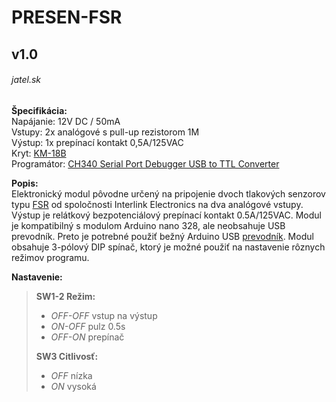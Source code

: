 # PRESEN-FSR
## v1.0
###### jatel.sk

**Špecifikácia:**  
Napájanie: 12V DC / 50mA  
Vstupy: 2x analógové s pull-up rezistorom 1M  
Výstup: 1x prepínací kontakt 0,5A/125VAC  
Kryt: [KM-18B](https://www.tme.eu/sk/details/km-18b/skatulky-pre-poplasne-zariad-a-senzory/maszczyk/km-18b-bk/)  
Programátor: [CH340 Serial Port Debugger USB to TTL Converter](https://www.aliexpress.com/item/32645188490.html?spm=a2g0o.productlist.0.0.66445f43KrMtc2&algo_pvid=d437ea6a-45e1-45a2-b66c-f30d704bff8e&algo_expid=d437ea6a-45e1-45a2-b66c-f30d704bff8e-24&btsid=2100bdd816126106735653811e7d0a&ws_ab_test=searchweb0_0,searchweb201602_,searchweb201603_)

**Popis:**  
Elektronický modul pôvodne určený na pripojenie dvoch tlakových senzorov typu [FSR](https://www.conrad.sk/senzor-tlaku-fsr-408.k503372) od spoločnosti Interlink Electronics na dva analógové vstupy. Výstup je relátkový bezpotenciálový prepínací kontakt 0.5A/125VAC. Modul je kompatibilný s modulom Arduino nano 328, ale neobsahuje USB prevodník. Preto je potrebné použiť bežný Arduino USB [prevodník](https://www.aliexpress.com/item/32645188490.html?spm=a2g0o.productlist.0.0.66445f43KrMtc2&algo_pvid=d437ea6a-45e1-45a2-b66c-f30d704bff8e&algo_expid=d437ea6a-45e1-45a2-b66c-f30d704bff8e-24&btsid=2100bdd816126106735653811e7d0a&ws_ab_test=searchweb0_0,searchweb201602_,searchweb201603_). Modul obsahuje 3-pólový DIP spínač, ktorý je možné použiť na nastavenie rôznych režimov programu.

**Nastavenie:**
>
>**SW1-2 Režim:**
>- *OFF-OFF* vstup na výstup
>- *ON-OFF* pulz 0.5s
>- *OFF-ON* prepínač  
>
>**SW3 Citlivosť:**
>- *OFF* nízka  
>- *ON* vysoká  
